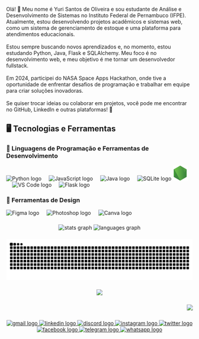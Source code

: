 <p align="left">Olá! 👋 Meu nome é Yuri Santos de Oliveira e sou estudante de Análise e Desenvolvimento de Sistemas no Instituto Federal de Pernambuco (IFPE). Atualmente, estou desenvolvendo projetos acadêmicos e sistemas web, como um sistema de gerenciamento de estoque e uma plataforma para atendimentos educacionais.  <br><br>Estou sempre buscando novos aprendizados e, no momento, estou estudando Python, Java, Flask e SQLAlchemy. Meu foco é no desenvolvimento web, e meu objetivo é me tornar um desenvolvedor fullstack.  <br><br>Em 2024, participei do NASA Space Apps Hackathon, onde tive a oportunidade de enfrentar desafios de programação e trabalhar em equipe para criar soluções inovadoras.  <br><br>Se quiser trocar ideias ou colaborar em projetos, você pode me encontrar no GitHub, LinkedIn e outras plataformas! 🚀</p>

###


## 🖥️ Tecnologias e Ferramentas  

### 🚀 Linguagens de Programação  e Ferramentas de Desenvolvimento  
<div align="left">
  <img src="https://cdn.jsdelivr.net/gh/devicons/devicon/icons/python/python-original.svg" height="40" alt="Python logo" />
  <img width="12" />
  <img src="https://cdn.jsdelivr.net/gh/devicons/devicon/icons/javascript/javascript-original.svg" height="40" alt="JavaScript logo" />
  <img width="12" />
  <img src="https://cdn.jsdelivr.net/gh/devicons/devicon/icons/java/java-original.svg" height="40" alt="Java logo" />
  <img width="12" />
  <img src="https://cdn.jsdelivr.net/gh/devicons/devicon/icons/sqlite/sqlite-original.svg" height="40" alt="SQLite logo" />
  <img src="https://raw.githubusercontent.com/devicons/devicon/master/icons/nodejs/nodejs-original.svg" height="40" alt="Node.js logo" />
  <img width="12" />
  <img src="https://devicon-website.vercel.app/api/vscode/original.svg" height="40" alt="VS Code logo" />
  <img width="12" />


  
  <!-- Flask adaptável ao tema -->
  <picture>
    <source srcset="https://devicon-website.vercel.app/api/flask/original.svg?color=%23FFFFFF" media="(prefers-color-scheme: dark)">
    <img src="https://devicon-website.vercel.app/api/flask/original.svg?color=%23010101" height="40" alt="Flask logo" />
  </picture>
</div>

### 🎨 Ferramentas de Design  
<div align="left">
  <img src="https://devicon-website.vercel.app/api/figma/original.svg" height="40" alt="Figma logo" />
  <img width="12" />
  <img src="https://devicon-website.vercel.app/api/photoshop/plain.svg" height="40" alt="Photoshop logo" />
  <img width="12" />
  <img src="https://devicon-website.vercel.app/api/canva/original.svg" height="40" alt="Canva logo" />
</div>


###
 

###
 
 </p>


###

<div align="center">
  <img src="https://github-readme-stats.vercel.app/api?username=Yuriportf&hide_title=false&hide_rank=false&show_icons=true&include_all_commits=true&count_private=true&disable_animations=false&theme=ocean_dark&locale=en&hide_border=false&order=1" height="162" alt="stats graph"  />
  <img src="https://github-readme-stats.vercel.app/api/top-langs?username=Yuriportf&locale=en&hide_title=false&layout=compact&card_width=320&langs_count=5&theme=ocean_dark&hide_border=false&order=2" height="162" alt="languages graph"  />
</div>





###

<img src="https://raw.githubusercontent.com/Yuriportf/Yuriportf/output/snake.svg" alt="Snake animation" />


###




###

<div align="center">
  <img height="200" src="https://media0.giphy.com/media/v1.Y2lkPTc5MGI3NjExcTZxN245eXF5Z3c0cHppamVoaW14YmJuaHpnYjN5bTh3ZzhwbGdtYSZlcD12MV9pbnRlcm5hbF9naWZfYnlfaWQmY3Q9Zw/HscDLzkO8EOTmgkhQP/giphy.gif" />
</div>


###

<div align="right">
  <img src="https://visitor-badge.laobi.icu/badge?page_id=Yuriportf.Yuriportf&left_color=seagreen&right_color=seagreen"  />
</div>

###
<div align="center">
  <a href="mailto:ysoli7777@gmail.com" target="_blank">
    <img src="https://raw.githubusercontent.com/maurodesouza/profile-readme-generator/master/src/assets/icons/social/gmail/default.svg" width="52" height="40" alt="gmail logo" />
  </a>

  <a href="https://www.linkedin.com/in/yuri-oliveira-aqui" target="_blank">
    <img src="https://raw.githubusercontent.com/maurodesouza/profile-readme-generator/master/src/assets/icons/social/linkedin/default.svg" width="52" height="40" alt="linkedin logo" />
  </a>

  <a href="https://discord.com/users/967015974580658226" target="_blank">
    <img src="https://raw.githubusercontent.com/maurodesouza/profile-readme-generator/master/src/assets/icons/social/discord/default.svg" width="52" height="40" alt="discord logo" />
  </a>

  <a href="https://www.instagram.com/_yurioliv_/" target="_blank">
    <img src="https://raw.githubusercontent.com/maurodesouza/profile-readme-generator/master/src/assets/icons/social/instagram/default.svg" width="52" height="40" alt="instagram logo" />
  </a>

  <a href="https://x.com/ysolivcod" target="_blank">
    <img src="https://raw.githubusercontent.com/maurodesouza/profile-readme-generator/master/src/assets/icons/social/twitter/default.svg" width="52" height="40" alt="twitter logo" />
  </a>

  <a href="https://www.facebook.com/profile.php?id=100082949528674" target="_blank">
    <img src="https://raw.githubusercontent.com/maurodesouza/profile-readme-generator/master/src/assets/icons/social/facebook/default.svg" width="52" height="40" alt="facebook logo" />
  </a>

  <a href="https://t.me/+5547997089153" target="_blank">
    <img src="https://raw.githubusercontent.com/maurodesouza/profile-readme-generator/master/src/assets/icons/social/telegram/default.svg" width="52" height="40" alt="telegram logo" />
  </a>

  <a href="https://wa.me/5547997089153" target="_blank">
    <img src="https://raw.githubusercontent.com/maurodesouza/profile-readme-generator/master/src/assets/icons/social/whatsapp/default.svg" width="52" height="40" alt="whatsapp logo" />
  </a>
</div>
